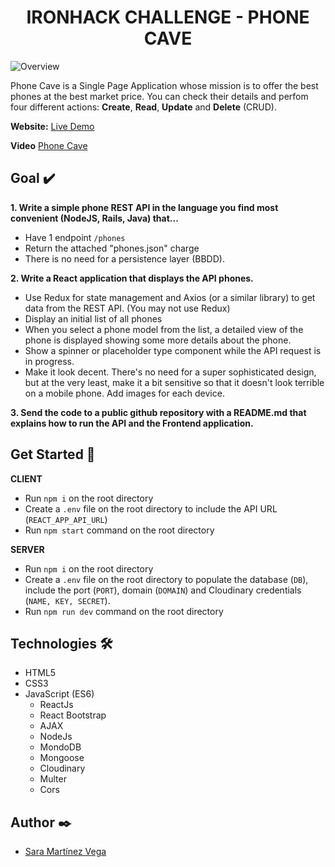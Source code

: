 <div align='center'> 
<h1> IRONHACK CHALLENGE - PHONE CAVE </h1>
</div>


<img src="https://res.cloudinary.com/dmsx3xete/image/upload/v1610886857/creative-app/Captura_de_pantalla_2021-01-17_a_las_13.33.15_gldz0q.png" alt="Overview">

Phone Cave is a Single Page Application whose mission is to offer the best phones at the best market price. You can check their details and perfom four different actions: **Create**, **Read**, **Update** and **Delete** (CRUD).

**Website:** [Live Demo](https://phone-cave.herokuapp.com/) 

**Video** [Phone Cave](https://res.cloudinary.com/dmsx3xete/video/upload/v1610906548/creative-app/phonecave_jipvfu.mov)

## Goal :heavy_check_mark:

**1. Write a simple phone REST API in the language you find most convenient (NodeJS, Rails, Java) that...**
 - Have 1 endpoint `/phones`
 - Return the attached "phones.json" charge
 - There is no need for a persistence layer (BBDD). 
 
**2. Write a React application that displays the API phones.**
 - Use Redux for state management and Axios (or a similar library) to get data from the REST API. (You may not use Redux)
 - Display an initial list of all phones
 - When you select a phone model from the list, a detailed view of the phone is displayed showing some more details about the phone.
 - Show a spinner or placeholder type component while the API request is in progress.
 - Make it look decent. There's no need for a super sophisticated design, but at the very least, make it a bit sensitive so that it doesn't look terrible on a mobile phone. Add images for each device.
 
**3. Send the code to a public github repository with a README.md that explains how to run the API and the Frontend application.**

## Get Started :rocket:

**CLIENT**
- Run `npm i` on the root directory
- Create a `.env` file on the root directory to include the API URL (`REACT_APP_API_URL`)
- Run `npm start` command on the root directory


**SERVER**
- Run `npm i` on the root directory
- Create a `.env` file on the root directory to populate the database (`DB`), include the port (`PORT`), domain (`DOMAIN`) and Cloudinary credentials (`NAME, KEY, SECRET`).
- Run `npm run dev` command on the root directory

## Technologies 🛠️

- HTML5 
- CSS3
- JavaScript (ES6)
  - ReactJs
  - React Bootstrap
  - AJAX
  - NodeJs
  - MondoDB
  - Mongoose
  - Cloudinary
  - Multer
  - Cors 

## Author ✒️

- [Sara Martínez Vega](https://www.linkedin.com/in/sara-mart%C3%ADnez-vega-5a25991b9/)

